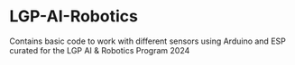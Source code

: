 # LGP-AI-Robotics
Contains basic code to work with different sensors using Arduino and ESP curated for the LGP AI & Robotics Program 2024


